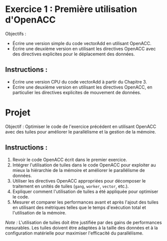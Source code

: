 # Exercice 1 : Première utilisation d'OpenACC

Objectifs :
- Écrire une version simple du code vectorAdd en utilisant OpenACC.
- Écrire une deuxième version en utilisant les directives OpenACC avec des directives explicites pour le déplacement des données.

## Instructions :
- Écrire une version CPU du code vectorAdd à partir du Chapitre 3.
- Écrire une deuxième version en utilisant les directives OpenACC, en particulier les directives explicites de mouvement de données.

# Projet

Objectif : Optimiser le code de l'exercice précédent en utilisant OpenACC avec des tuiles pour améliorer le parallélisme et la gestion de la mémoire.

## Instructions :
1. Revoir le code OpenACC écrit dans le premier exercice.
2. Intégrer l'utilisation de tuiles dans le code OpenACC pour exploiter au mieux la hiérarchie de la mémoire et améliorer le parallélisme de données.
3. Utiliser les directives OpenACC appropriées pour décomposer le traitement en unités de tuiles (`gang`, `worker`, `vector`, etc.).
4. Expliquer comment l'utilisation de tuiles a été appliquée pour optimiser le code.
5. Mesurer et comparer les performances avant et après l'ajout des tuiles en utilisant des métriques telles que le temps d'exécution total et l'utilisation de la mémoire.

*Note :* L'utilisation de tuiles doit être justifiée par des gains de performances mesurables. Les tuiles doivent être adaptées à la taille des données et à la configuration matérielle pour maximiser l'efficacité du parallélisme.
